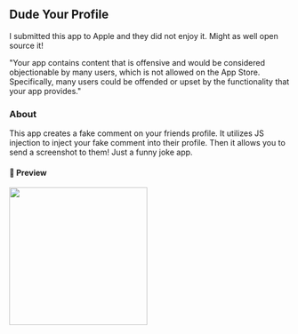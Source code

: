 ## Dude Your Profile

I submitted this app to Apple and they did not enjoy it. Might as well open source it!

"Your app contains content that is offensive and would be considered objectionable by many users, which is not allowed on the App Store. Specifically, many users could be offended or upset by the functionality that your app provides."


### About

This app creates a fake comment on your friends profile. It utilizes JS injection to inject your fake comment into their profile. Then it allows you to send a screenshot to them! Just a funny joke app.

#### :star2: Preview
<img src="https://github.com/drewg233/DudeYourProfile/raw/master/preview.gif" width="248">